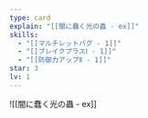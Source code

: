```yaml
---
type: card
explain: "[[闇に蠢く光の蟲 - ex]]"
skills:
  - "[[マルチレットバグ - 1]]"
  - "[[ブレイクプラスⅠ - 1]]"
  - "[[防御力アップⅡ - 1]]"
star: 3
lv: 1
---
```

![[闇に蠢く光の蟲 - ex]]
